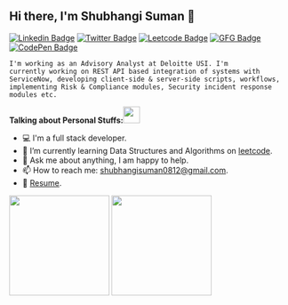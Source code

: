 ## Hi there, I'm Shubhangi Suman :raising_hand: 
[![Linkedin Badge](https://img.shields.io/badge/-LinkedIn-0e76a8?style=flat-square&logo=Linkedin&logoColor=white)](https://www.linkedin.com/in/shubhangi-suman-b50811148/)
[![Twitter Badge](https://img.shields.io/badge/-Twitter-00acee?style=flat-square&logo=Twitter&logoColor=white)](https://twitter.com/SumanShubhangi)
[![Leetcode Badge](https://img.shields.io/badge/-leetcode-orange?style=flat-square&logo=leetcode&logoColor=white)](https://leetcode.com/Shubhangi0812/)
[![GFG Badge](https://img.shields.io/badge/-geeksforgeeks-308d46?style=flat-square&logo=geeksforgeeks&logoColor=white)](https://auth.geeksforgeeks.org/user/shubh0812/profile)
[![CodePen Badge](https://img.shields.io/badge/-codepen-000000?style=flat-square&logo=codepen&logoColor=white)](https://codepen.io/shubsuman/pens/popular)

<code>I'm working as an Advisory Analyst at Deloitte USI. I'm currently working on REST API based integration of systems with ServiceNow, developing client-side & server-side scripts, 
workflows, implementing Risk & Compliance modules, Security incident response modules etc.</code>

**Talking about Personal Stuffs:**<img src="https://www.pngfind.com/pngs/m/472-4725278_technologist-sticker-woman-technologist-emoji-hd-png-download.png" width="30px">

- 💻 I'm a full stack developer.
- 🚀 I’m currently learning Data Structures and Algorithms on [leetcode](https://leetcode.com/Shubhangi0812/).
- 💬 Ask me about anything, I am happy to help.
- 📫 How to reach me: shubhangisuman0812@gmail.com.
- 📝 [Resume](https://drive.google.com/file/d/1yZIJGdpTBn9nBSTet7IGtsdX0FxF6Atq/view).



<p><img height="180em" src="https://github-readme-stats.vercel.app/api?username=shubhangisuman&show_icons=true&hide_border=false&&count_private=true&include_all_commits=true" />
<img height="180em" src="https://github-readme-stats.vercel.app/api/top-langs/?username=shubhangisuman&show_icons=true&hide_border=true&layout=compact&langs_count=8"/>
</p>

